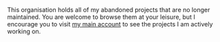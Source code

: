 This organisation holds all of my abandoned projects that are no longer maintained. You are welcome to browse them at your leisure, but I encourage you to visit [my main account](https://github.com/AnmolDh) to see the projects I am actively working on.

